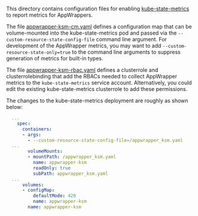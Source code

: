 This directory contains configuration files for enabling
[kube-state-metrics](https://github.com/kubernetes/kube-state-metrics/)
to report metrics for AppWrappers.

The file [appwrapper-ksm-cm.yaml](./appwrapper-ksm-cm.yaml) defines
a configuration map that can be volume-mounted into the
kube-state-metrics pod and passed via the `--custom-resource-state-config-file`
command line argument.  For development of the AppWrapper metrics,
you may want to add `--custom-resource-state-only=true` to the command
line arguments to suppress generation of metrics for built-in types.

The file [appwrapper-ksm-rbac.yaml](./appwrapper-ksm-rbac.yaml) defines
a clusterrole and clusterrolebinding that add the RBACs
needed to collect AppWrapper metrics to the `kube-state-metrics` service account.
Alternatively, you could edit the existing kube-state-metrics clusterrole to
add these permissions.

The changes to the kube-state-metrics deployment are roughly as shown below:
```yaml
  ...
    spec:
      containers:
      - args:
        - --custom-resource-state-config-file=/appwrapper_ksm.yaml
  ...
        volumeMounts:
        - mountPath: /appwrapper_ksm.yaml
          name: appwrapper-ksm
          readOnly: true
          subPath: appwrapper_ksm.yaml
  ...
      volumes:
      - configMap:
          defaultMode: 420
          name: appwrapper-ksm
        name: appwrapper-ksm
```
